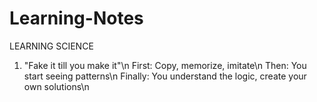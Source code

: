 # Learning-Notes

LEARNING SCIENCE

1. "Fake it till you make it"\n
    First: Copy, memorize, imitate\n
    Then: You start seeing patterns\n
    Finally: You understand the logic, create your own solutions\n
